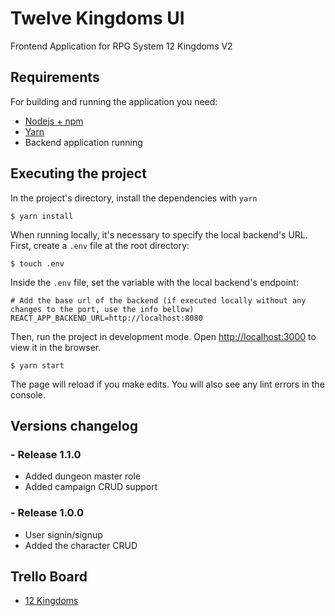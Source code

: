 # Twelve Kingdoms UI

Frontend Application for RPG System 12 Kingdoms V2

## Requirements

For building and running the application you need:

- [Nodejs + npm](https://nodejs.org/)
- [Yarn](https://yarnpkg.com/)
- Backend application running

## Executing the project

In the project's directory, install the dependencies with `yarn`

```shell
$ yarn install
```

When running locally, it's necessary to specify the local backend's URL.\
First, create a `.env` file at the root directory:

```shell
$ touch .env
```

Inside the `.env` file, set the variable with the local backend's endpoint:

```shell
# Add the base url of the backend (if executed locally without any changes to the port, use the info bellow)
REACT_APP_BACKEND_URL=http://localhost:8080
```

Then, run the project in development mode. Open [http://localhost:3000](http://localhost:3000) to view it in the browser.

```shell
$ yarn start
```

The page will reload if you make edits. You will also see any lint errors in the console.

## Versions changelog

### - Release 1.1.0

- Added dungeon master role
- Added campaign CRUD support

### - Release 1.0.0

- User signin/signup
- Added the character CRUD

## Trello Board

- [12 Kingdoms](https://trello.com/b/wKoZUTPq/12-reinos-v2)
